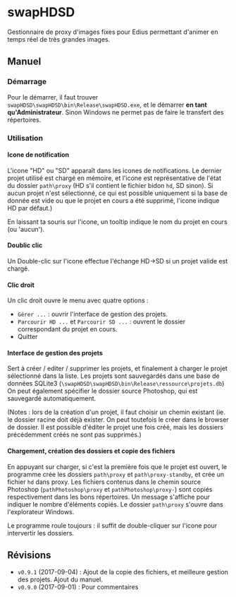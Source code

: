# swapHDSD

Gestionnaire de proxy d'images fixes pour Edius permettant d'animer en temps réel de très grandes images.

## Manuel

### Démarrage
Pour le démarrer, il faut trouver `swapHDSD\swapHDSD\bin\Release\swapHDSD.exe`, et le démarrer **en tant qu'Administrateur**. Sinon Windows ne permet pas de faire le transfert des répertoires. 

### Utilisation
#### Icone de notification
L'icone "HD" ou "SD" apparaît dans les icones de notifications. Le dernier projet utilisé est chargé en mémoire, et l'icone est représentative de l'état du dossier `path\proxy` (HD s'il contient le fichier bidon `hd`, SD sinon). Si aucun projet n'est sélectionné, ce qui est possible uniquement si la base de donnée est vide ou que le projet en cours a été supprimé, l'icone indique HD par défaut.)

En laissant ta souris sur l'icone, un tooltip indique le nom du projet en cours (ou 'aucun').

#### Doublic clic
Un Double-clic sur l'icone effectue l'échange HD->SD si un projet valide est chargé.

#### Clic droit
Un clic droit ouvre le menu avec quatre options : 
 * `Gérer ...` : ouvrir l'interface de gestion des projets. 
 * `Parcourir HD ...` et `Parcourir SD ...` : ouvrent le dossier correspondant du projet en cours.
 * Quitter

#### Interface de gestion des projets
Sert à créer / editer / supprimer les projets, et finalement à charger le projet sélectionné dans la liste. Les projets sont sauvegardés dans une base de données SQLite3  (`\swapHDSD\swapHDSD\bin\Release\ressource\projets.db`) On peut également spécifier le dossier source Photoshop, qui est sauvegardé automatiquement.
 
(Notes : lors de la création d'un projet, il faut choisir un chemin existant (ie. le dossier racine doit déjà exister. On peut toutefois le créer dans le browser de dossier. Il est possible d'éditer le projet une fois créé, mais les dossiers précédemment créés ne sont pas supprimés.)

#### Chargement, création des dossiers et copie des fichiers
En appuyant sur charger, si c'est la première fois que le projet est ouvert, le programme crée les dossiers `path\proxy` et `path\proxy-standby`, et crée un fichier `hd` dans proxy. Les fichiers contenus dans le chemin source Photoshop (`pathPhotoshop\proxy` et `pathPhotoshop\proxy-`) sont copiés respectivement dans les bons répertoires. Un message s'affiche pour indiquer le nombre d'éléments copiés. Le dossier `path\proxy` s'ouvre dans l'explorateur Windows. 

Le programme roule toujours : il suffit de double-cliquer sur l'icone pour intervertir les dossiers.

## Révisions

 * `v0.9.1` (2017-09-04) : Ajout de la copie des fichiers, et meilleure gestion des projets. Ajout du manuel. 
 * `v0.9.0` (2017-09-01) : Pour commentaires
